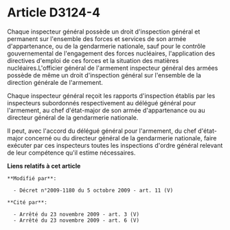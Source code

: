 # Article D3124-4

Chaque inspecteur général possède un droit d'inspection général et permanent sur l'ensemble des forces et services de son
armée d'appartenance, ou de la gendarmerie nationale, sauf pour le contrôle gouvernemental de l'engagement des forces
nucléaires, l'application des directives d'emploi de ces forces et la situation des matières nucléaires.L'officier général de
l'armement inspecteur général des armées possède de même un droit d'inspection général sur l'ensemble de la     direction
générale de l'armement. 

Chaque inspecteur général reçoit les rapports d'inspection établis par les inspecteurs subordonnés respectivement au délégué
général pour l'armement, au chef d'état-major de son armée d'appartenance ou au directeur général de la gendarmerie
nationale. 

Il peut, avec l'accord du délégué général pour l'armement, du chef d'état-major concerné ou du directeur général de la
gendarmerie nationale, faire exécuter par ces inspecteurs toutes les inspections d'ordre général relevant de leur compétence
qu'il estime nécessaires.

**Liens relatifs à cet article**

	**Modifié par**:

	  - Décret n°2009-1180 du 5 octobre 2009 - art. 11 (V)

	**Cité par**:

	  - Arrêté du 23 novembre 2009 - art. 3 (V)
	  - Arrêté du 23 novembre 2009 - art. 6 (V)
